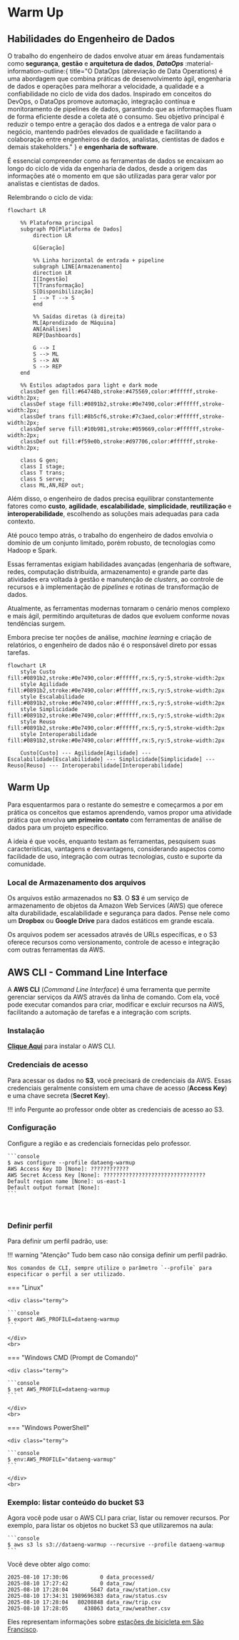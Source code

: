 # Warm Up

## Habilidades do Engenheiro de Dados

O trabalho do engenheiro de dados envolve atuar em áreas fundamentais como **segurança**, **gestão** e **arquitetura de dados**, ***DataOps*** :material-information-outline:{ title="O DataOps (abreviação de Data Operations) é uma abordagem que combina práticas de desenvolvimento ágil, engenharia de dados e operações para melhorar a velocidade, a qualidade e a confiabilidade no ciclo de vida dos dados. Inspirado em conceitos do DevOps, o DataOps promove automação, integração contínua e monitoramento de pipelines de dados, garantindo que as informações fluam de forma eficiente desde a coleta até o consumo. Seu objetivo principal é reduzir o tempo entre a geração dos dados e a entrega de valor para o negócio, mantendo padrões elevados de qualidade e facilitando a colaboração entre engenheiros de dados, analistas, cientistas de dados e demais stakeholders." } e **engenharia de software**.

É essencial compreender como as ferramentas de dados se encaixam ao longo do ciclo de vida da engenharia de dados, desde a origem das informações até o momento em que são utilizadas para gerar valor por analistas e cientistas de dados.

Relembrando o ciclo de vida:


```mermaid
flowchart LR

    %% Plataforma principal
    subgraph PD[Plataforma de Dados]
        direction LR

        G[Geração]

        %% Linha horizontal de entrada + pipeline
        subgraph LINE[Armazenamento]
        direction LR
        I[Ingestão]
        T[Transformação]
        S[Disponibilização]
        I --> T --> S
        end

        %% Saídas diretas (à direita)
        ML[Aprendizado de Máquina]
        AN[Análises]
        REP[Dashboards]

        G --> I
        S --> ML
        S --> AN
        S --> REP
    end

    %% Estilos adaptados para light e dark mode
    classDef gen fill:#64748b,stroke:#475569,color:#ffffff,stroke-width:2px;
    classDef stage fill:#0891b2,stroke:#0e7490,color:#ffffff,stroke-width:2px;
    classDef trans fill:#8b5cf6,stroke:#7c3aed,color:#ffffff,stroke-width:2px;
    classDef serve fill:#10b981,stroke:#059669,color:#ffffff,stroke-width:2px;
    classDef out fill:#f59e0b,stroke:#d97706,color:#ffffff,stroke-width:2px;

    class G gen;
    class I stage;
    class T trans;
    class S serve;
    class ML,AN,REP out;
```

Além disso, o engenheiro de dados precisa equilibrar constantemente fatores como **custo**, **agilidade**, **escalabilidade**, **simplicidade**, **reutilização** e **interoperabilidade**, escolhendo as soluções mais adequadas para cada contexto.

Até pouco tempo atrás, o trabalho do engenheiro de dados envolvia o domínio de um conjunto limitado, porém robusto, de tecnologias como Hadoop e Spark.

Essas ferramentas exigiam habilidades avançadas (engenharia de software, redes, computação distribuída, armazenamento) e grande parte das atividades era voltada à gestão e manutenção de *clusters*, ao controle de recursos e à implementação de *pipelines* e rotinas de transformação de dados.

Atualmente, as ferramentas modernas tornaram o cenário menos complexo e mais ágil, permitindo arquiteturas de dados que evoluem conforme novas tendências surgem.

Embora precise ter noções de análise, *machine learning* e criação de relatórios, o engenheiro de dados não é o responsável direto por essas tarefas.

```mermaid
flowchart LR
    style Custo fill:#0891b2,stroke:#0e7490,color:#ffffff,rx:5,ry:5,stroke-width:2px
    style Agilidade fill:#0891b2,stroke:#0e7490,color:#ffffff,rx:5,ry:5,stroke-width:2px
    style Escalabilidade fill:#0891b2,stroke:#0e7490,color:#ffffff,rx:5,ry:5,stroke-width:2px
    style Simplicidade fill:#0891b2,stroke:#0e7490,color:#ffffff,rx:5,ry:5,stroke-width:2px
    style Reuso fill:#0891b2,stroke:#0e7490,color:#ffffff,rx:5,ry:5,stroke-width:2px
    style Interoperabilidade fill:#0891b2,stroke:#0e7490,color:#ffffff,rx:5,ry:5,stroke-width:2px

    Custo[Custo] --- Agilidade[Agilidade] --- Escalabilidade[Escalabilidade] --- Simplicidade[Simplicidade] --- Reuso[Reuso] --- Interoperabilidade[Interoperabilidade]
```

## Warm Up

Para esquentarmos para o restante do semestre e começarmos a por em prática os conceitos que estamos aprendendo, vamos propor uma atividade prática que envolva **um primeiro contato** com ferramentas de análise de dados para um projeto específico.

A ideia é que vocês, enquanto testam as ferramentas, pesquisem suas características, vantagens e desvantagens, considerando aspectos como facilidade de uso, integração com outras tecnologias, custo e suporte da comunidade.

### Local de Armazenamento dos arquivos

Os arquivos estão armazenados no **S3**. O **S3** é um serviço de armazenamento de objetos da Amazon Web Services (AWS) que oferece alta durabilidade, escalabilidade e segurança para dados. Pense nele como um **Dropbox** ou **Google Drive** para dados estáticos em grande escala.

Os arquivos podem ser acessados através de URLs específicas, e o S3 oferece recursos como versionamento, controle de acesso e integração com outras ferramentas da AWS.

## AWS CLI - Command Line Interface

A **AWS CLI** (*Command Line Interface*) é uma ferramenta que permite gerenciar serviços da AWS através da linha de comando. Com ela, você pode executar comandos para criar, modificar e excluir recursos na AWS, facilitando a automação de tarefas e a integração com scripts.

### Instalação

[**Clique Aqui**](https://docs.aws.amazon.com/cli/latest/userguide/getting-started-install.html) para instalar o AWS CLI.

### Credenciais de acesso

Para acessar os dados no **S3**, você precisará de credenciais da AWS. Essas credenciais geralmente consistem em uma chave de acesso (**Access Key**) e uma chave secreta (**Secret Key**). 

!!! info
    Pergunte ao professor onde obter as credenciais de acesso ao S3.

### Configuração

Configure a região e as credenciais fornecidas pelo professor.

<div class="termy">

    ```console
    $ aws configure --profile dataeng-warmup
    AWS Access Key ID [None]: ????????????
    AWS Secret Access Key [None]: ????????????????????????????????
    Default region name [None]: us-east-1
    Default output format [None]: 
    ```

</div>
<br>

### Definir perfil

Para definir um perfil padrão, use:

!!! warning "Atenção"
    Tudo bem caso não consiga definir um perfil padrão.

    Nos comandos de CLI, sempre utilize o parâmetro `--profile` para especificar o perfil a ser utilizado.

=== "Linux"

    <div class="termy">

    ```console
    $ export AWS_PROFILE=dataeng-warmup
    ```

    </div>
    <br>

=== "Windows CMD (Prompt de Comando)"

    <div class="termy">

    ```console
    $ set AWS_PROFILE=dataeng-warmup
    ```

    </div>
    <br>

=== "Windows PowerShell"

    <div class="termy">

    ```console
    $ env:AWS_PROFILE="dataeng-warmup"
    ```

    </div>
    <br>

### Exemplo: listar conteúdo do bucket S3

Agora você pode usar o AWS CLI para criar, listar ou remover recursos. Por exemplo, para listar os objetos no bucket S3 que utilizaremos na aula:

<div class="termy">

    ```console
    $ aws s3 ls s3://dataeng-warmup --recursive --profile dataeng-warmup
    ```

</div>


Você deve obter algo como:

```console
2025-08-10 17:30:06          0 data_processed/
2025-08-10 17:27:42          0 data_raw/
2025-08-10 17:28:04       5647 data_raw/station.csv
2025-08-10 17:34:31 1989696383 data_raw/status.csv
2025-08-10 17:28:04   80208848 data_raw/trip.csv
2025-08-10 17:28:05     438063 data_raw/weather.csv
```

Eles representam informações sobre [estações de bicicleta em São Francisco](https://www.kaggle.com/datasets/benhamner/sf-bay-area-bike-share/data).
